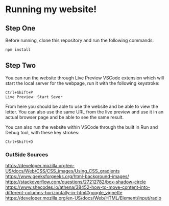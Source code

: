 # Running my website!

## Step One

Before running, clone this repository and run the following commands:

```bash
npm install
```
## Step Two

You can run the website through Live Preview VSCode extension which will start the local server for the webpage, run it with the following keystroke: 

    Ctrl+Shift+P
    Live Preview: Start Sever

From here you should be able to use the website and be able to view the letter.
You can also use the same URL from the live preview and use it in an actual browser page and be able to see the same result. 

You can also run the website within VSCode through the built in Run and Debug tool, with these key strokes:

    Ctrl+Shift+D

### OutSide Sources ###

https://developer.mozilla.org/en-US/docs/Web/CSS/CSS_images/Using_CSS_gradients
https://www.geeksforgeeks.org/html-background-images/
https://stackoverflow.com/questions/27212782/box-shadow-circle
https://www.shecodes.io/athena/38452-how-to-move-content-into-different-columns-horizontally-in-html#google_vignette
https://developer.mozilla.org/en-US/docs/Web/HTML/Element/input/radio

